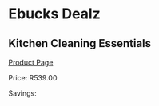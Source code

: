
# Ebucks Dealz
## Kitchen Cleaning Essentials
[Product Page](https://www.ebucks.com/web/shop/productSelected.do?prodId=1186056227&catId=909917204)

Price: R539.00

Savings: 


	
